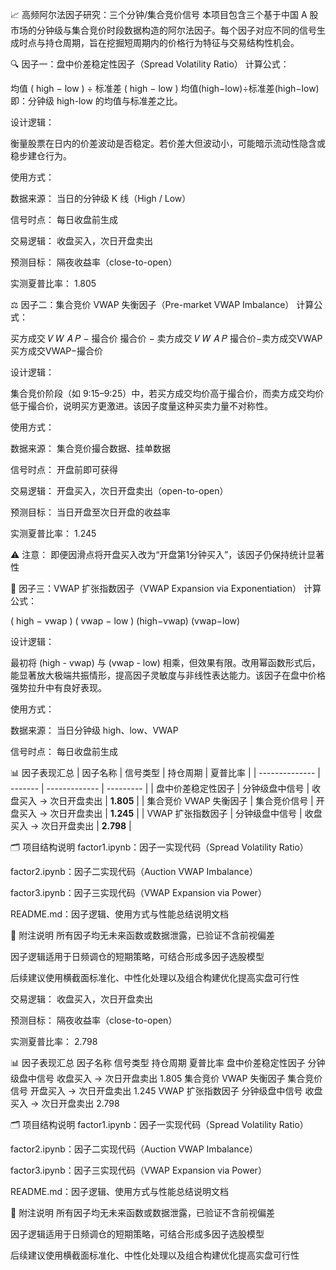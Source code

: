 📈 高频阿尔法因子研究：三个分钟/集合竞价信号
本项目包含三个基于中国 A 股市场的分钟级与集合竞价时段数据构造的阿尔法因子。每个因子对应不同的信号生成时点与持仓周期，旨在挖掘短周期内的价格行为特征与交易结构性机会。

🔍 因子一：盘中价差稳定性因子（Spread Volatility Ratio）
计算公式：

均值
(
high
−
low
)
÷
标准差
(
high
−
low
)
均值(high−low)÷标准差(high−low)
即：分钟级 high-low 的均值与标准差之比。

设计逻辑：

衡量股票在日内的价差波动是否稳定。若价差大但波动小，可能暗示流动性隐含或稳步建仓行为。

使用方式：

数据来源： 当日的分钟级 K 线（High / Low）

信号时点： 每日收盘前生成

交易逻辑： 收盘买入，次日开盘卖出

预测目标： 隔夜收益率（close-to-open）

实测夏普比率： 1.805

⚖️ 因子二：集合竞价 VWAP 失衡因子（Pre-market VWAP Imbalance）
计算公式：

买方成交
𝑉
𝑊
𝐴
𝑃
−
撮合价
撮合价
−
卖方成交
𝑉
𝑊
𝐴
𝑃
撮合价−卖方成交VWAP
买方成交VWAP−撮合价
​
 
设计逻辑：

集合竞价阶段（如 9:15–9:25）中，若买方成交均价高于撮合价，而卖方成交均价低于撮合价，说明买方更激进。该因子度量这种买卖力量不对称性。

使用方式：

数据来源： 集合竞价撮合数据、挂单数据

信号时点： 开盘前即可获得

交易逻辑： 开盘买入，次日开盘卖出（open-to-open）

预测目标： 当日开盘至次日开盘的收益率

实测夏普比率： 1.245

⚠️ 注意： 即便因滑点将开盘买入改为“开盘第1分钟买入”，该因子仍保持统计显著性

🧪 因子三：VWAP 扩张指数因子（VWAP Expansion via Exponentiation）
计算公式：

(
high
−
vwap
)
(
vwap
−
low
)
(high−vwap) 
(vwap−low)
 
设计逻辑：

最初将 (high - vwap) 与 (vwap - low) 相乘，但效果有限。改用幂函数形式后，能显著放大极端共振情形，提高因子灵敏度与非线性表达能力。该因子在盘中价格强势拉升中有良好表现。

使用方式：

数据来源： 当日分钟级 high、low、VWAP

信号时点： 每日收盘前生成

📊 因子表现汇总
| 因子名称           | 信号类型    | 持仓周期          | 夏普比率      |
| -------------- | ------- | ------------- | --------- |
| 盘中价差稳定性因子      | 分钟级盘中信号 | 收盘买入 → 次日开盘卖出 | **1.805** |
| 集合竞价 VWAP 失衡因子 | 集合竞价信号  | 开盘买入 → 次日开盘卖出 | **1.245** |
| VWAP 扩张指数因子    | 分钟级盘中信号 | 收盘买入 → 次日开盘卖出 | **2.798** |


🗂️ 项目结构说明
factor1.ipynb：因子一实现代码（Spread Volatility Ratio）

factor2.ipynb：因子二实现代码（Auction VWAP Imbalance）

factor3.ipynb：因子三实现代码（VWAP Expansion via Power）

README.md：因子逻辑、使用方式与性能总结说明文档

📌 附注说明
所有因子均无未来函数或数据泄露，已验证不含前视偏差

因子逻辑适用于日频调仓的短期策略，可结合形成多因子选股模型

后续建议使用横截面标准化、中性化处理以及组合构建优化提高实盘可行性

交易逻辑： 收盘买入，次日开盘卖出

预测目标： 隔夜收益率（close-to-open）

实测夏普比率： 2.798

📊 因子表现汇总
因子名称	信号类型	持仓周期	夏普比率
盘中价差稳定性因子	分钟级盘中信号	收盘买入 → 次日开盘卖出	1.805
集合竞价 VWAP 失衡因子	集合竞价信号	开盘买入 → 次日开盘卖出	1.245
VWAP 扩张指数因子	分钟级盘中信号	收盘买入 → 次日开盘卖出	2.798

🗂️ 项目结构说明
factor1.ipynb：因子一实现代码（Spread Volatility Ratio）

factor2.ipynb：因子二实现代码（Auction VWAP Imbalance）

factor3.ipynb：因子三实现代码（VWAP Expansion via Power）

README.md：因子逻辑、使用方式与性能总结说明文档

📌 附注说明
所有因子均无未来函数或数据泄露，已验证不含前视偏差

因子逻辑适用于日频调仓的短期策略，可结合形成多因子选股模型

后续建议使用横截面标准化、中性化处理以及组合构建优化提高实盘可行性
